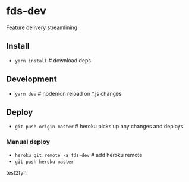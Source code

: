 # fds-dev
Feature delivery streamlining

## Install
- `yarn install` # download deps

## Development
- `yarn dev` # nodemon reload on *.js changes

## Deploy
- `git push origin master` # heroku picks up any changes and deploys
### Manual deploy
- `heroku git:remote -a fds-dev` # add heroku remote
- `git push heroku master`


test2fyh

